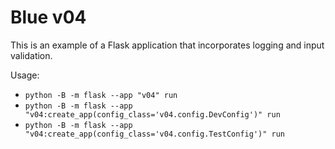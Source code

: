 # Blue v04

This is an example of a Flask application that incorporates logging and input validation.

Usage:

- `python -B -m flask --app "v04" run`
- `python -B -m flask --app "v04:create_app(config_class='v04.config.DevConfig')" run`
- `python -B -m flask --app "v04:create_app(config_class='v04.config.TestConfig')" run`
